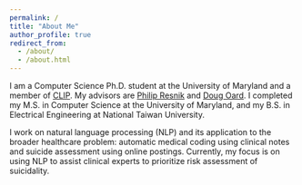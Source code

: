 ```yaml
---
permalink: /
title: "About Me"
author_profile: true
redirect_from: 
  - /about/
  - /about.html
---
```


I am a Computer Science Ph.D. student at the University of Maryland and a member of [CLIP](https://wiki.umiacs.umd.edu/clip/index.php/Main_Page). My advisors are [Philip Resnik](http://users.umiacs.umd.edu/~resnik/) and [Doug Oard](https://user.eng.umd.edu/~oard/). I completed my M.S. in Computer Science at the University of Maryland, and my B.S. in Electrical Engineering at National Taiwan University.

I work on natural language processing (NLP) and its application to the broader healthcare problem: automatic medical coding using clinical notes and suicide assessment using online postings. Currently, my focus is on using NLP to assist clinical experts to prioritize risk assessment of suicidality.

